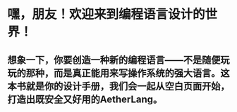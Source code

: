 # 嘿，朋友！欢迎来到编程语言设计的世界！​​

## 想象一下，你要创造一种新的编程语言——不是随便玩玩的那种，而是真正能用来写操作系统的强大语言。这本书就是你的设计手册，我们会一起从空白页面开始，打造出既安全又好用的AetherLang。